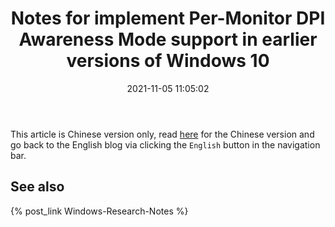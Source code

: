 ﻿---
title: Notes for implement Per-Monitor DPI Awareness Mode support in earlier versions of Windows 10
date: 2021-11-05 11:05:02
categories:
- [技术, Windows, Windows 研究笔记, 用户模式]
tags:
- 技术
- Windows
- Windows 研究笔记
- 用户模式
---

This article is Chinese version only, read [here](https://mourinaruto.github.io/zh/2021/11/05/Notes-for-implement-Per-Monitor-DPI-Awareness-Mode-support-in-earlier-versions-of-Windows-10/)
for the Chinese version and go back to the English blog via clicking the `English` button in the navigation bar.

## See also

{% post_link Windows-Research-Notes %}
